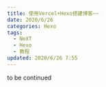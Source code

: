 ```yaml
---
title: 使用Vercel+Hexo搭建博客~~
date: 2020/6/26
categories: Hexo
tags:
  - NeXT
  - Hexo
  - 教程
updated: 2020/6/26 7:55
---
```


to be continued
